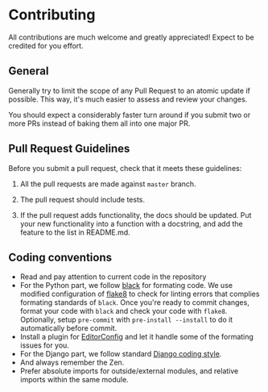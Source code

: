 # Contributing
All contributions are much welcome and greatly appreciated! Expect to be credited for you effort.

## General
Generally try to limit the scope of any Pull Request to an atomic update if possible. This way, it's much easier to assess and review your changes.

You should expect a considerably faster turn around if you submit two or more PRs instead of baking them all into one major PR.

## Pull Request Guidelines
Before you submit a pull request, check that it meets these guidelines:

1. All the pull requests are made against `master` branch.

2. The pull request should include tests.

3. If the pull request adds functionality, the docs should be updated. Put your new functionality into a function with a docstring, and add the feature to the list in README.md.


## Coding conventions

- Read and pay attention to current code in the repository
- For the Python part, we follow [black](https://pypi.org/project/black/) for formating code. We use modified configuration of [flake8][flake8] to check for linting errors that complies formating standards of `black`. Once you're ready to commit changes, format your code with `black` and check your code with `flake8`. Optionally, setup `pre-commit` with `pre-install --install` to do it automatically before commit.
- Install a plugin for [EditorConfig][editorconfig] and let it handle some of the formating issues for you.
- For the Django part, we follow standard [Django coding style][django-coding style].
- And always remember the Zen.
- Prefer absolute imports for outside/external modules, and relative imports within the same module.

[editorconfig]: http://editorconfig.org/
[flake8]: http://flake8.readthedocs.org/en/latest/
[django-coding style]: https://docs.djangoproject.com/en/stable/internals/contributing/writing-code/coding-style/
